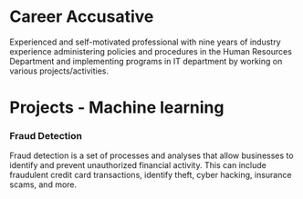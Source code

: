 
# Career Accusative

Experienced and self-motivated professional with nine years of industry experience administering policies and procedures in the Human Resources Department and implementing programs in IT department by working on various projects/activities.

# Projects - Machine learning

### Fraud Detection

Fraud detection is a set of processes and analyses that allow businesses to identify and prevent unauthorized financial activity. This can include fraudulent credit card transactions, identify theft, cyber hacking, insurance scams, and more.
